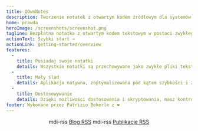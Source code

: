 ```yaml
---
title: QOwnNotes
description: Tworzenie notatek z otwartym kodem źródłowym dla systemów Linux, macOS i Windows, które współpracują z Nextcloud Notes
home: prawda
heroImage: /screenshots/screenshot.png
tagline: Bezpłatna notatka z otwartym kodem tekstowym w postaci zwykłego tekstu z integracją Nextcloud / ownCloud
actionText: Szybki start →
actionLink: getting-started/overview
features:
  - 
    title: Posiadaj swoje notatki
    details: Wszystkie notatki są przechowywane jako zwykłe pliki tekstowe przecen na komputerze, bez „blokowania dostawcy” Korzystaj z usług synchronizacji, takich jak Nextcloud, do synchronizowania notatek na różnych urządzeniach.
  - 
    title: Mały ślad
    details: Aplikacja natywna, zoptymalizowana pod kątem szybkości i zużywająca niewiele zasobów procesora i pamięci.
  - 
    title: Dostosowywanie
    details: Dzięki możliwości dostosowania i skryptowania, masz kontrolę nad tym, jak chcesz pracować z notatkami.
footer: Wykonane przez Patrizio Bekerle z ❤️
---
```


<div class="rss-block">
    <v-chip outlined><v-icon left>mdi-rss</v-icon> <a href="https://feeds.feedburner.com/QOwnNotesBlog">Blog RSS</a></v-chip>
    <v-chip outlined><v-icon left>mdi-rss</v-icon> <a href="https://feeds.feedburner.com/QOwnNotesReleases">Publikacje RSS</a></v-chip>
</div>

<Poll />

<style>
    .rss-block { text-align: center; margin-bottom: 20px; }
</style>
